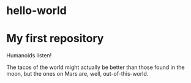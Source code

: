 # hello-world
My first repository
==========

Humanoids listen!

The tacos of the world might actually be better than those found in the moon, but the ones on Mars are, well, out-of-this-world.
